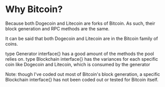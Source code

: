 Why Bitcoin?
============

Because both Dogecoin and Litecoin are forks of Bitcoin.  As such, their block generation and RPC methods are the same.

It can be said that both Dogecoin and Litecoin are in the Bitcoin family of coins.

type Generator interface{} has a good amount of the methods the pool relies on.
type Blockchain interface{} has the variances for each specific coin like Dogecoin and Litecoin, which is consumed by the generator

Note: though I've coded out most of Bitcoin's block generation, a specific Blockchain interface{} has not been coded out or tested for Bitcoin itself.
